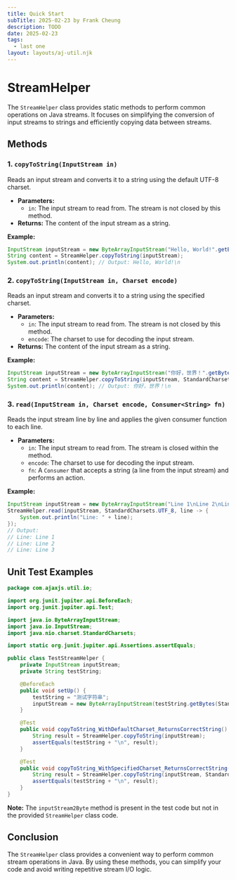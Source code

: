 ```yaml
---
title: Quick Start
subTitle: 2025-02-23 by Frank Cheung
description: TODO
date: 2025-02-23
tags:
  - last one
layout: layouts/aj-util.njk
---
```


# StreamHelper

The `StreamHelper` class provides static methods to perform common operations on Java streams. It focuses on simplifying the conversion of input streams to strings and efficiently copying data between streams.

## Methods

### 1. `copyToString(InputStream in)`

Reads an input stream and converts it to a string using the default UTF-8 charset.

* **Parameters:**
    * `in`: The input stream to read from. The stream is not closed by this method.
* **Returns:** The content of the input stream as a string.

**Example:**

```java
InputStream inputStream = new ByteArrayInputStream("Hello, World!".getBytes(StandardCharsets.UTF_8));
String content = StreamHelper.copyToString(inputStream);
System.out.println(content); // Output: Hello, World!\n
```

### 2. `copyToString(InputStream in, Charset encode)`

Reads an input stream and converts it to a string using the specified charset.

* **Parameters:**
    * `in`: The input stream to read from. The stream is not closed by this method.
    * `encode`: The charset to use for decoding the input stream.
* **Returns:** The content of the input stream as a string.

**Example:**

```java
InputStream inputStream = new ByteArrayInputStream("你好，世界！".getBytes(StandardCharsets.UTF_8));
String content = StreamHelper.copyToString(inputStream, StandardCharsets.UTF_8);
System.out.println(content); // Output: 你好，世界！\n
```

### 3. `read(InputStream in, Charset encode, Consumer<String> fn)`

Reads the input stream line by line and applies the given consumer function to each line.

* **Parameters:**
    * `in`: The input stream to read from. The stream is closed within the method.
    * `encode`: The charset to use for decoding the input stream.
    * `fn`: A `Consumer` that accepts a string (a line from the input stream) and performs an action.

**Example:**

```java
InputStream inputStream = new ByteArrayInputStream("Line 1\nLine 2\nLine 3".getBytes(StandardCharsets.UTF_8));
StreamHelper.read(inputStream, StandardCharsets.UTF_8, line -> {
    System.out.println("Line: " + line);
});
// Output:
// Line: Line 1
// Line: Line 2
// Line: Line 3
```

## Unit Test Examples

```java
package com.ajaxjs.util.io;

import org.junit.jupiter.api.BeforeEach;
import org.junit.jupiter.api.Test;

import java.io.ByteArrayInputStream;
import java.io.InputStream;
import java.nio.charset.StandardCharsets;

import static org.junit.jupiter.api.Assertions.assertEquals;

public class TestStreamHelper {
    private InputStream inputStream;
    private String testString;

    @BeforeEach
    public void setUp() {
        testString = "测试字符串";
        inputStream = new ByteArrayInputStream(testString.getBytes(StandardCharsets.UTF_8));
    }

    @Test
    public void copyToString_WithDefaultCharset_ReturnsCorrectString() {
        String result = StreamHelper.copyToString(inputStream);
        assertEquals(testString + "\n", result);
    }

    @Test
    public void copyToString_WithSpecifiedCharset_ReturnsCorrectString() {
        String result = StreamHelper.copyToString(inputStream, StandardCharsets.UTF_8);
        assertEquals(testString + "\n", result);
    }
}
```

**Note:** The `inputStream2Byte` method is present in the test code but not in the provided `StreamHelper` class code.

## Conclusion

The `StreamHelper` class provides a convenient way to perform common stream operations in Java. By using these methods, you can simplify your code and avoid writing repetitive stream I/O logic.